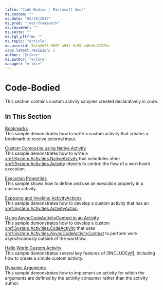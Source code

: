 ```yaml
---
title: "Code-Bodied | Microsoft Docs"
ms.custom: ""
ms.date: "03/30/2017"
ms.prod: ".net-framework"
ms.reviewer: ""
ms.suite: ""
ms.tgt_pltfrm: ""
ms.topic: "article"
ms.assetid: 5bfb2d95-9092-4551-9c59-bd8f0a37225e
caps.latest.revision: 3
author: "Erikre"
ms.author: "erikre"
manager: "erikre"
---
```

# Code-Bodied
This section contains custom activity samples created declaratively in code.  
  
## In This Section  
 [Bookmarks](../../../../docs/framework/windows-workflow-foundation/samples/bookmarks.md)  
 This sample demonstrates how to write a custom activity that creates a bookmark to receive external input.  
  
 [Custom Composite using Native Activity](../../../../docs/framework/windows-workflow-foundation/samples/custom-composite-using-native-activity.md)  
 This sample demonstrates how to write a <xref:System.Activities.NativeActivity> that schedules other <xref:System.Activities.Activity> objects to control the flow of a workflow’s execution.  
  
 [Execution Properties](../../../../docs/framework/windows-workflow-foundation/samples/execution-properties.md)  
 This sample shows how to define and use an execution property in a custom activity.  
  
 [Exposing and Invoking ActivityActions](../../../../docs/framework/windows-workflow-foundation/samples/exposing-and-invoking-activityactions.md)  
 This sample demonstrates how to develop a custom activity that has an <xref:System.Activities.ActivityAction>.  
  
 [Using AsyncCodeActivityContext in an Activity](../../../../docs/framework/windows-workflow-foundation/samples/using-asyncoperationcontext-in-an-activity-sample.md)  
 This sample demonstrates how to develop a custom <xref:System.Activities.CodeActivity> that uses <xref:System.Activities.AsyncCodeActivityContext> to perform work asynchronously outside of the workflow. 
  
 [Hello World Custom Activity](../../../../docs/framework/windows-workflow-foundation/samples/hello-world-custom-activity.md)  
 This sample demonstrates several key features of [!INCLUDE[wf](../../../../includes/wf-md.md)], including how to create a simple custom activity.  
  
 [Dynamic Arguments](../../../../docs/framework/windows-workflow-foundation/samples/dynamic-arguments.md)  
 This sample demonstrates how to implement an activity for which the arguments are defined by the activity consumer rather than the activity author.